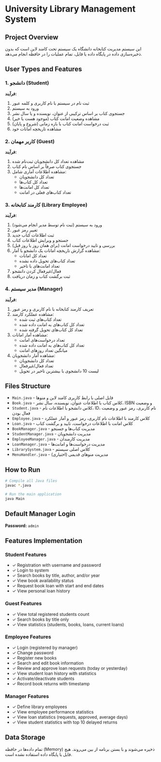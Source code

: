 # University Library Management System

## Project Overview
این سیستم مدیریت کتابخانه دانشگاه یک سیستم تحت کامند لاین است که بدون ذخیره‌سازی داده در پایگاه داده یا فایل، تمام عملیات را در حافظه انجام می‌دهد.

## User Types and Features

### 1. دانشجو (Student)
**فرآیند:**
1. ثبت نام در سیستم با نام کاربری و کلمه عبور
2. ورود به سیستم
3. جستجوی کتاب بر اساس ترکیبی از عنوان، نویسنده و یا سال نشر
4. مشاهده وضعیت امانت کتاب (موجود هست یا خیر)
5. ثبت درخواست امانت کتاب با بازه زمانی (شروع و پایان)
6. مشاهده تاریخچه امانات خود

### 2. کاربر مهمان (Guest)
**فرآیند:**
1. مشاهده تعداد کل دانشجویان ثبت‌نام شده
2. جستجوی کتاب صرفاً بر اساس نام کتاب
3. مشاهده اطلاعات آماری شامل:
   - تعداد کل دانشجویان
   - تعداد کل کتاب‌ها
   - تعداد کل امانت‌ها
   - تعداد کتاب‌های فعلی در امانت

### 3. کارمند کتابخانه (Library Employee)
**فرآیند:**
1. ورود به سیستم (ثبت نام توسط مدیر انجام می‌شود)
2. تغییر رمز عبور
3. ثبت اطلاعات کتاب جدید
4. جستجو و ویرایش اطلاعات کتاب
5. بررسی و تایید درخواست امانت (برای همان روز یا روز قبل)
6. مشاهده گزارش تاریخچه امانات یک دانشجو با آمار:
   - تعداد کل امانات
   - تعداد کتاب‌های تحویل داده نشده
   - تعداد امانت‌های با تاخیر
7. فعال/غیرفعال کردن دانشجو
8. ثبت برگشت کتاب و زمان دریافت

### 4. مدیر سیستم (Manager)
**فرآیند:**
1. تعریف کارمند کتابخانه با نام کاربری و رمز عبور
2. مشاهده عملکرد کارمند:
   - تعداد کتاب‌های ثبت شده
   - تعداد کل کتاب‌های به امانت داده شده
   - تعداد کل کتاب‌های تحویل گرفته شده
3. مشاهده آمار امانات:
   - تعداد درخواست‌های امانت
   - تعداد کل کتاب‌های به امانت داده شده
   - میانگین تعداد روزهای امانت
4. مشاهده آمار دانشجویان:
   - تعداد کل دانشجویان
   - تعداد فعال/غیرفعال
   - لیست 10 دانشجوی با بیشترین تاخیر در تحویل

## Files Structure

- `Main.java` - فایل اصلی با رابط کاربری کامند لاین و منوها
- `Book.java` - کلاس کتاب با اطلاعات عنوان، نویسنده، سال نشر، ISBN و وضعیت
- `Student.java` - کلاس دانشجو با اطلاعات نام، ID، نام کاربری، رمز عبور و وضعیت فعال بودن
- `Employee.java` - کلاس کارمند با اطلاعات نام کاربری، رمز عبور و آمار عملکرد
- `Loan.java` - کلاس امانت با اطلاعات درخواست، تایید و برگشت کتاب
- `BookManager.java` - مدیریت کتاب‌ها و جستجو
- `StudentManager.java` - مدیریت دانشجویان
- `EmployeeManager.java` - مدیریت کارمندان
- `LoanManager.java` - مدیریت درخواست‌ها و امانت‌ها
- `LibrarySystem.java` - کلاس اصلی سیستم
- `MenuHandler.java` - مدیریت منوهای قدیمی (اختیاری)

## How to Run

```bash
# Compile all Java files
javac *.java

# Run the main application
java Main
```

## Default Manager Login
**Password:** `admin`

## Features Implementation

### Student Features
- ✓ Registration with username and password
- ✓ Login to system  
- ✓ Search books by title, author, and/or year
- ✓ View book availability status
- ✓ Request book loan with start and end dates
- ✓ View personal loan history

### Guest Features
- ✓ View total registered students count
- ✓ Search books by title only
- ✓ View statistics (students, books, loans, current loans)

### Employee Features  
- ✓ Login (registered by manager)
- ✓ Change password
- ✓ Register new books
- ✓ Search and edit book information
- ✓ Review and approve loan requests (today or yesterday)
- ✓ View student loan history with statistics
- ✓ Activate/deactivate students
- ✓ Record book returns with timestamp

### Manager Features
- ✓ Define library employees
- ✓ View employee performance statistics
- ✓ View loan statistics (requests, approved, average days)
- ✓ View student statistics with top 10 delayed returns

## Data Storage
تمام داده‌ها در حافظه (Memory) ذخیره می‌شوند و با بستن برنامه از بین می‌روند. هیچ فایل یا پایگاه داده استفاده نشده است.


